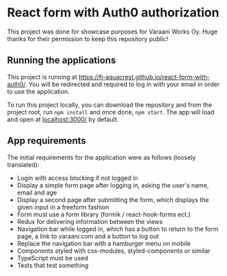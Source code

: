 # React form with Auth0 authorization

This project was done for showcase purposes for Varaani Works Oy. Huge thanks for their permission to keep this repository public!

## Running the applications

This project is running at https://fi-aquacrest.github.io/react-form-with-auth0/. You will be redirected and required to log in with your email in order to use the application.

To run this project locally, you can download the repository and from the project root, run `npm install` and once done, `npm start`. The app will load and open at [localhost:3000/](localhost:3000/) by default.

## App requirements

The initial requirements for the application were as follows (loosely translated):

- Login with access blocking if not logged in
- Display a simple form page after logging in, asking the user's name, email and age
- Display a second page after submitting the form, which displays the given input in a freeform fashion
- Form must use a form library (formik / react-hook-forms ect.)
- Redux for delivering information between the views
- Navigation bar while logged in, which has a button to return to the form page, a link to varaani.com and a button to log out
- Replace the navigation bar with a hamburger menu on mobile
- Components styled with css-modules, styled-components or similar
- TypeScript must be used
- Tests that test something
